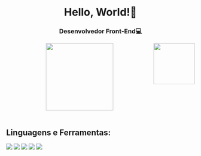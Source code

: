 <h1 align="center">Hello, World!👋</h1>
<h3 align="center">Desenvolvedor Front-End💻</h3>
<div align="center">
  <img height=180em src="https://github-readme-stats.vercel.app/api?username=devpedromelo&theme=dark&show_icons=true&layout=compact"/>
  <img height=110em align="right" src="https://github-readme-stats.vercel.app/api/top-langs/?username=devpedromelo&theme=dark&show_icons=true&layout=compact"/>
 </div>
 <br>
 
## Linguagens e Ferramentas:
  <div align="left">
      <img src="https://img.shields.io/badge/HTML5-E34F26?style=for-the-badge&logo=html5&logoColor=white"/>
      <img src="https://img.shields.io/badge/CSS3-1572B6?style=for-the-badge&logo=css3&logoColor=white"/>
      <img src="https://img.shields.io/badge/JavaScript-F7DF1E?style=for-the-badge&logo=javascript&logoColor=black"/>
      <img src="https://img.shields.io/badge/React-20232A?style=for-the-badge&logo=react&logoColor=61DAFB"/>
      <img src="https://img.shields.io/badge/Visual_Studio_Code-0078D4?style=for-the-badge&logo=visual%20studio%20code&logoColor=white"/>
  </div>
